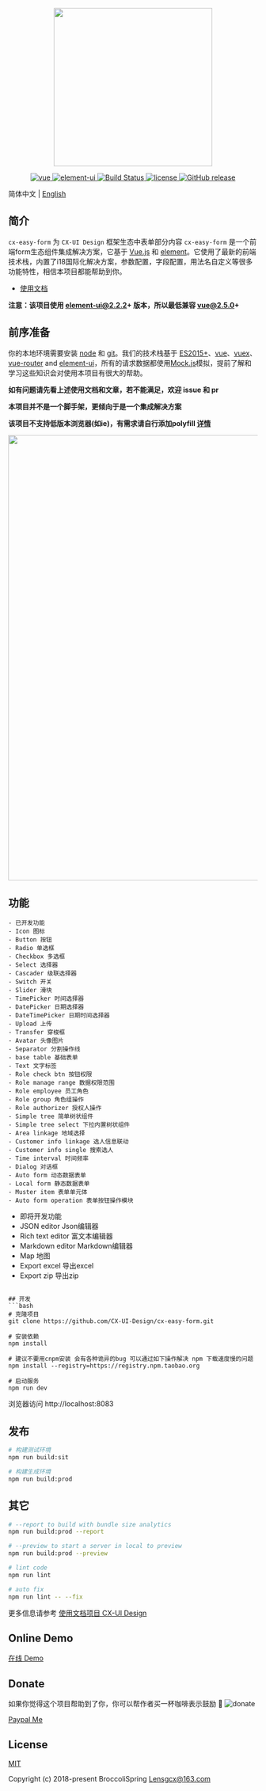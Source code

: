 <p align="center">
  <img width="320" src="https://wpimg.wallstcn.com/ecc53a42-d79b-42e2-8852-5126b810a4c8.svg">
</p>

<p align="center">
  <a href="https://github.com/vuejs/vue">
    <img src="https://img.shields.io/badge/vue-2.5.10-brightgreen.svg" alt="vue">
  </a>
  <a href="https://github.com/ElemeFE/element">
    <img src="https://img.shields.io/badge/element--ui-2.3.0-brightgreen.svg" alt="element-ui">
  </a>
  <a href="https://travis-ci.org/PanJiaChen/vue-element-admin" rel="nofollow">
    <img src="https://travis-ci.org/PanJiaChen/vue-element-admin.svg?branch=master" alt="Build Status">
  </a>
  <a href="https://github.com/PanJiaChen/vue-element-admin/blob/master/LICENSE">
    <img src="https://img.shields.io/github/license/mashape/apistatus.svg" alt="license">
  </a>
  <a href="https://github.com/PanJiaChen/vue-element-admin/releases">
    <img src="https://img.shields.io/github/release/PanJiaChen/vue-element-admin.svg" alt="GitHub release">
  </a>
</p>

简体中文 | [English](./README.md)

## 简介
`cx-easy-form` 为 `CX-UI Design` 框架生态中表单部分内容
`cx-easy-form` 是一个前端form生态组件集成解决方案，它基于 [Vue.js](https://github.com/vuejs/vue) 和 [element](https://github.com/ElemeFE/element)。它使用了最新的前端技术栈，内置了i18国际化解决方案，参数配置，字段配置，用法名自定义等很多功能特性，相信本项目都能帮助到你。

- [使用文档](https://panjiachen.github.io/vue-element-admin-site/#/zh-cn/)

**注意：该项目使用 element-ui@2.2.2+ 版本，所以最低兼容 vue@2.5.0+**

## 前序准备

你的本地环境需要安装 [node](http://nodejs.org/) 和 [git](https://git-scm.com/)。我们的技术栈基于 [ES2015+](http://es6.ruanyifeng.com/)、[vue](https://cn.vuejs.org/index.html)、[vuex](https://vuex.vuejs.org/zh-cn/)、[vue-router](https://router.vuejs.org/zh-cn/) and [element-ui](https://github.com/ElemeFE/element)，所有的请求数据都使用[Mock.js](https://github.com/nuysoft/Mock)模拟，提前了解和学习这些知识会对使用本项目有很大的帮助。

 **如有问题请先看上述使用文档和文章，若不能满足，欢迎 issue 和 pr**

 **本项目并不是一个脚手架，更倾向于是一个集成解决方案**

 **该项目不支持低版本浏览器(如ie)，有需求请自行添加polyfill [详情](https://github.com/PanJiaChen/vue-element-admin/wiki#babel-polyfill)**

 <p align="center">
  <img width="900" src="https://wpimg.wallstcn.com/a5894c1b-f6af-456e-82df-1151da0839bf.png">
</p>

## 功能
```
- 已开发功能
- Icon 图标
- Button 按钮
- Radio 单选框
- Checkbox 多选框
- Select 选择器
- Cascader 级联选择器
- Switch 开关
- Slider 滑块
- TimePicker 时间选择器
- DatePicker 日期选择器
- DateTimePicker 日期时间选择器
- Upload 上传
- Transfer 穿梭框
- Avatar 头像图片
- Separator 分割操作线
- base table 基础表单
- Text 文字标签
- Role check btn 按钮权限
- Role manage range 数据权限范围
- Role employee 员工角色
- Role group 角色组操作
- Role authorizer 授权人操作
- Simple tree 简单树状组件
- Simple tree select 下拉内置树状组件
- Area linkage 地域选择
- Customer info linkage 选人信息联动
- Customer info single 搜索选人
- Time interval 时间频率
- Dialog 对话框
- Auto form 动态数据表单
- Local form 静态数据表单
- Muster item 表单单元体
- Auto form operation 表单按钮操作模块
```
- 即将开发功能
- JSON editor Json编辑器
- Rich text editor 富文本编辑器
- Markdown editor Markdown编辑器
- Map 地图
- Export excel 导出excel
- Export zip 导出zip
```

## 开发
```bash
# 克隆项目
git clone https://github.com/CX-UI-Design/cx-easy-form.git

# 安装依赖
npm install
   
# 建议不要用cnpm安装 会有各种诡异的bug 可以通过如下操作解决 npm 下载速度慢的问题
npm install --registry=https://registry.npm.taobao.org

# 启动服务
npm run dev
```
浏览器访问 http://localhost:8083

## 发布
```bash
# 构建测试环境
npm run build:sit

# 构建生成环境
npm run build:prod
```

## 其它
```bash
# --report to build with bundle size analytics
npm run build:prod --report

# --preview to start a server in local to preview
npm run build:prod --preview

# lint code
npm run lint

# auto fix
npm run lint -- --fix
```

更多信息请参考 [使用文档项目 CX-UI Design](https://github.com/CX-UI-Design/CX-UI-Design)

## Online Demo
[在线 Demo](https://github.com/CX-UI-Design/cx-easy-form)

## Donate
如果你觉得这个项目帮助到了你，你可以帮作者买一杯咖啡表示鼓励 :tropical_drink:
![donate](https://panjiachen.github.io/donate/donation.png)

[Paypal Me](https://www.paypal.me/panfree23)

## License

[MIT](https://github.com/PanJiaChen/vue-element-admin/blob/master/LICENSE)

Copyright (c) 2018-present BroccoliSpring <Lensgcx@163.com>
